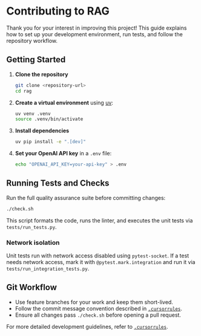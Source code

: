 # Contributing to RAG

Thank you for your interest in improving this project! This guide explains how to set up your development environment, run tests, and follow the repository workflow.

## Getting Started

1. **Clone the repository**
   ```bash
   git clone <repository-url>
   cd rag
   ```
2. **Create a virtual environment** using [uv](https://github.com/astral-sh/uv):
   ```bash
   uv venv .venv
   source .venv/bin/activate
   ```
3. **Install dependencies**
   ```bash
   uv pip install -e ".[dev]"
   ```
4. **Set your OpenAI API key** in a `.env` file:
   ```bash
   echo "OPENAI_API_KEY=your-api-key" > .env
   ```

## Running Tests and Checks

Run the full quality assurance suite before committing changes:
```bash
./check.sh
```
This script formats the code, runs the linter, and executes the unit tests via `tests/run_tests.py`.

### Network isolation

Unit tests run with network access disabled using `pytest-socket`. If a test
needs network access, mark it with `@pytest.mark.integration` and run it via
`tests/run_integration_tests.py`.

## Git Workflow

- Use feature branches for your work and keep them short-lived.
- Follow the commit message convention described in [`.cursorrules`](.cursorrules).
- Ensure all changes pass `./check.sh` before opening a pull request.

For more detailed development guidelines, refer to [`.cursorrules`](.cursorrules).
